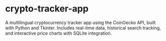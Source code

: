 # crypto-tracker-app
A multilingual cryptocurrency tracker app using the CoinGecko API, built with Python and Tkinter. Includes real-time data, historical search tracking, and interactive price charts with SQLite integration.
